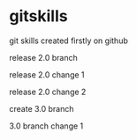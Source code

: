 # gitskills
git skills created firstly on github

release 2.0 branch

release 2.0 change 1

release 2.0 change 2

create 3.0 branch

3.0 branch change 1

